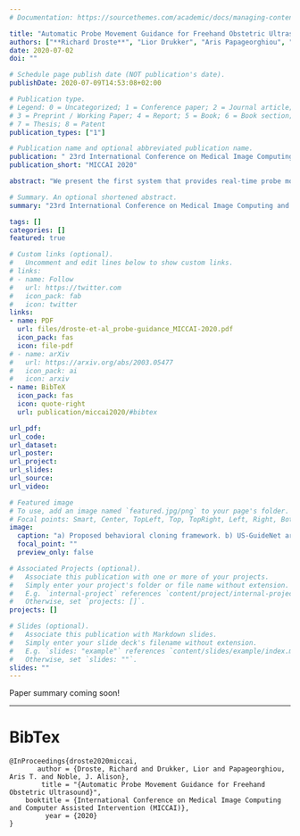 ```yaml
---
# Documentation: https://sourcethemes.com/academic/docs/managing-content/

title: "Automatic Probe Movement Guidance for Freehand Obstetric Ultrasound"
authors: ["**Richard Droste**", "Lior Drukker", "Aris Papageorghiou", "J Alison Noble"]
date: 2020-07-02
doi: ""

# Schedule page publish date (NOT publication's date).
publishDate: 2020-07-09T14:53:08+02:00

# Publication type.
# Legend: 0 = Uncategorized; 1 = Conference paper; 2 = Journal article;
# 3 = Preprint / Working Paper; 4 = Report; 5 = Book; 6 = Book section;
# 7 = Thesis; 8 = Patent
publication_types: ["1"]

# Publication name and optional abbreviated publication name.
publication: " 23rd International Conference on Medical Image Computing and Computer Assisted Intervention (MICCAI 2020)"
publication_short: "MICCAI 2020"

abstract: "We present the first system that provides real-time probe movement guidance for acquiring standard planes in routine freehand obstetric ultrasound scanning. Such a system can contribute to the worldwide deployment of obstetric ultrasound scanning by lowering the required level of operator expertise. The system employs an artificial neural network that receives the ultrasound video signal and the motion signal of an inertial measurement unit (IMU) that is attached to the probe, and predicts a guidance signal. The network termed US-GuideNet predicts either the movement towards the standard plane position (goal prediction), or the next movement that an expert sonographer would perform (action prediction). While existing models for other ultrasound applications are trained with simulations or phantoms, we train our model with real-world ultrasound video and probe motion data from 464 routine clinical scans by 17 accredited sonographers. Evaluations for 3 standard plane types show that the model provides a useful guidance signal with an accuracy of 88.8% for goal prediction and 90.9% for action prediction."

# Summary. An optional shortened abstract.
summary: "23rd International Conference on Medical Image Computing and Computer Assisted Intervention (MICCAI 2020)."

tags: []
categories: []
featured: true

# Custom links (optional).
#   Uncomment and edit lines below to show custom links.
# links:
# - name: Follow
#   url: https://twitter.com
#   icon_pack: fab
#   icon: twitter
links:
- name: PDF
  url: files/droste-et-al_probe-guidance_MICCAI-2020.pdf
  icon_pack: fas
  icon: file-pdf
# - name: arXiv
#   url: https://arxiv.org/abs/2003.05477
#   icon_pack: ai
#   icon: arxiv
- name: BibTeX
  icon_pack: fas
  icon: quote-right
  url: publication/miccai2020/#bibtex

url_pdf:
url_code:
url_dataset:
url_poster:
url_project:
url_slides:
url_source:
url_video:

# Featured image
# To use, add an image named `featured.jpg/png` to your page's folder. 
# Focal points: Smart, Center, TopLeft, Top, TopRight, Left, Right, BottomLeft, Bottom, BottomRight.
image:
  caption: "a) Proposed behavioral cloning framework. b) US-GuideNet architecture."
  focal_point: ""
  preview_only: false

# Associated Projects (optional).
#   Associate this publication with one or more of your projects.
#   Simply enter your project's folder or file name without extension.
#   E.g. `internal-project` references `content/project/internal-project/index.md`.
#   Otherwise, set `projects: []`.
projects: []

# Slides (optional).
#   Associate this publication with Markdown slides.
#   Simply enter your slide deck's filename without extension.
#   E.g. `slides: "example"` references `content/slides/example/index.md`.
#   Otherwise, set `slides: ""`.
slides: ""
---
```


Paper summary coming soon!


<!-- Richard Droste*, Yifan Cai, Harshita Sharma, Pierre Chatelain, Lior Drukker, Aris T. Papageorghiou, J. Alison Noble -->

---
# BibTex
```
@InProceedings{droste2020miccai,
       author = {Droste, Richard and Drukker, Lior and Papageorghiou, Aris T. and Noble, J. Alison},
        title = "{Automatic Probe Movement Guidance for Freehand Obstetric Ultrasound}",
    booktitle = {International Conference on Medical Image Computing and Computer Assisted Intervention (MICCAI)},
         year = {2020}
}
```
